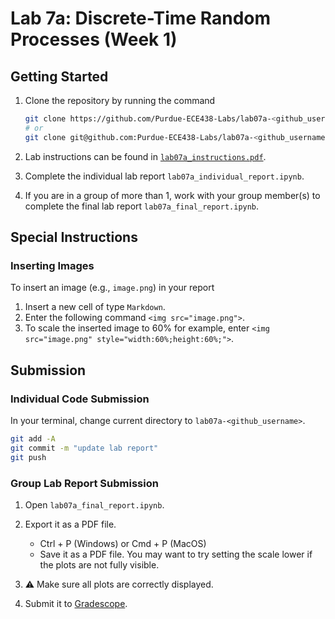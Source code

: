 # Lab 7a: Discrete-Time Random Processes (Week 1)

## Getting Started

1. Clone the repository by running the command

    ```bash
    git clone https://github.com/Purdue-ECE438-Labs/lab07a-<github_username>.git  # using web URL
    # or
    git clone git@github.com:Purdue-ECE438-Labs/lab07a-<github_username>.git  # using SSH
    ```

2. Lab instructions can be found in [`lab07a_instructions.pdf`](lab07a_instructions.pdf).

3. Complete the individual lab report `lab07a_individual_report.ipynb`.

4. If you are in a group of more than 1, work with your group member(s) to complete the final lab report `lab07a_final_report.ipynb`.

## Special Instructions

### Inserting Images

To insert an image (e.g., `image.png`) in your report
  
  1. Insert a new cell of type `Markdown`.
  2. Enter the following command `<img src="image.png">`.
  3. To scale the inserted image to 60% for example, enter `<img src="image.png" style="width:60%;height:60%;">`.

## Submission

### Individual Code Submission

In your terminal, change current directory to `lab07a-<github_username>`.

```bash
git add -A 
git commit -m "update lab report"
git push
```

### Group Lab Report Submission

1. Open `lab07a_final_report.ipynb`.

2. Export it as a PDF file.
    * Ctrl + P (Windows) or Cmd + P (MacOS)
    * Save it as a PDF file. You may want to try setting the scale lower if the plots are not fully visible.

3. ⚠️ Make sure all plots are correctly displayed.

4. Submit it to [Gradescope](https://www.gradescope.com/).
